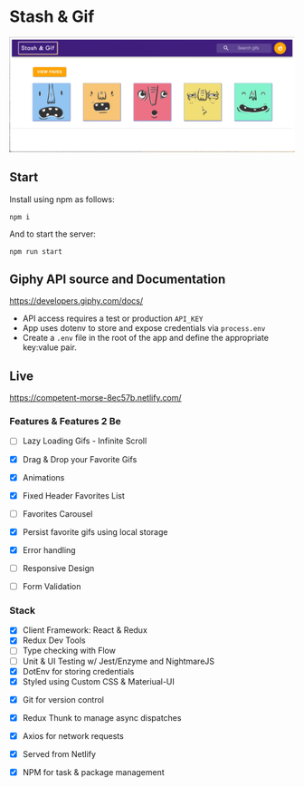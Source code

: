 # Stash & Gif

![alt text](src/assets/stashandgif.png)


## Start

Install using npm as follows:
``` 
npm i  
```

And to start the server: 
```
npm run start

```

## Giphy API source and Documentation

https://developers.giphy.com/docs/


* API access requires a test or production ```API_KEY```
* App uses dotenv to store and expose credentials via ```process.env```
* Create a ```.env``` file in the root of the app and define the appropriate key:value pair.


## Live

https://competent-morse-8ec57b.netlify.com/


### Features & Features 2 Be
- [ ] Lazy Loading Gifs - Infinite Scroll
- [X] Drag & Drop your Favorite Gifs
- [X] Animations
- [X] Fixed Header Favorites List
- [ ] Favorites Carousel
- [X] Persist favorite gifs using local storage
- [X] Error handling
- [ ] Responsive Design
- [ ] Form Validation


### Stack
- [X] Client Framework: React & Redux
- [X] Redux Dev Tools
- [ ] Type checking with Flow
- [ ] Unit & UI Testing w/ Jest/Enzyme and NightmareJS
- [X] DotEnv for storing credentials
- [X] Styled using Custom CSS & Materiual-UI
* [X] Git for version control
* [X] Redux Thunk to manage async dispatches
* [X] Axios for network requests
* [X] Served from Netlify
* [X] NPM for task & package management


